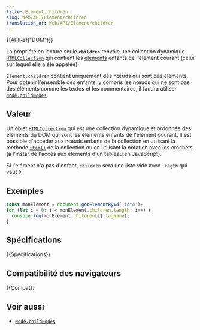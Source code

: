 ```yaml
---
title: Element.children
slug: Web/API/Element/children
translation_of: Web/API/Element/children
---
```


{{APIRef("DOM")}}

La propriété en lecture seule **`children`** renvoie une collection dynamique [`HTMLCollection`](/fr/docs/Web/API/HTMLCollection) qui contient les [éléments](/fr/docs/Web/API/Element) enfants de l'élément courant (celui sur lequel elle a été appelée).

`Element.children` contient uniquement des nœuds qui sont des éléments. Pour obtenir l'ensemble des enfants, y compris les nœuds qui ne sont pas des éléments comme les textes et les commentaires, il faudra utiliser [`Node.childNodes`](/fr/docs/Web/API/Node/childNodes).

## Valeur

Un objet [`HTMLCollection`](/fr/docs/Web/API/HTMLCollection) qui est une collection dynamique et ordonnée des éléments du DOM qui sont les éléments enfants de l'élément courant. Il est possible d'accéder aux nœuds enfants de la collection en utilisant la méthode [`item()`](/fr/docs/Web/API/HTMLCollection/item) de la collection ou en utilisant la notation avec les crochets (à l'instar de l'accès aux éléments d'un tableau en JavaScript).

Si l'élément n'a pas d'enfant, `children` sera une liste vide avec `length` qui vaut `0`.

## Exemples

```js
const monElement = document.getElementById('toto');
for (let i = 0; i < monElement.children.length; i++) {
  console.log(monElement.children[i].tagName);
}
```

## Spécifications

{{Specifications}}

## Compatibilité des navigateurs

{{Compat}}

## Voir aussi

- [`Node.childNodes`](/fr/docs/Web/API/Node/childNodes)
